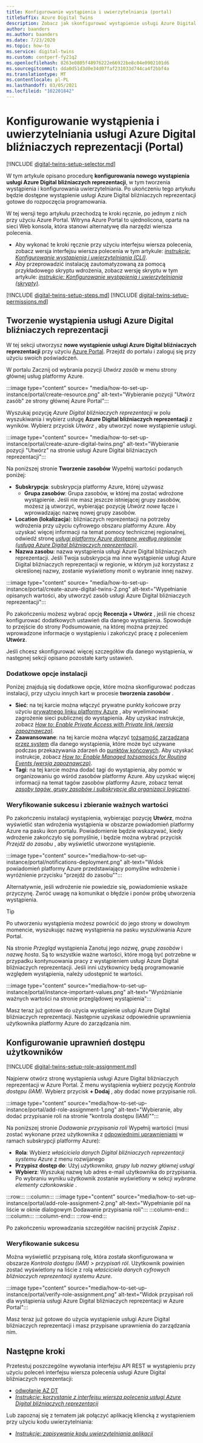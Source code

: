 ```yaml
---
title: Konfigurowanie wystąpienia i uwierzytelniania (portal)
titleSuffix: Azure Digital Twins
description: Zobacz jak skonfigurować wystąpienie usługi Azure Digital bliźniaczych reprezentacji przy użyciu Azure Portal
author: baanders
ms.author: baanders
ms.date: 7/23/2020
ms.topic: how-to
ms.service: digital-twins
ms.custom: contperf-fy21q2
ms.openlocfilehash: 8263e0805f48976222e66922be8c04e0902101d6
ms.sourcegitcommit: dda0d51d3d0e34d07faf231033d744ca4f2bbf4a
ms.translationtype: MT
ms.contentlocale: pl-PL
ms.lasthandoff: 03/05/2021
ms.locfileid: "102201842"
---
```

# <a name="set-up-an-azure-digital-twins-instance-and-authentication-portal"></a>Konfigurowanie wystąpienia i uwierzytelniania usługi Azure Digital bliźniaczych reprezentacji (Portal)

[!INCLUDE [digital-twins-setup-selector.md](../../includes/digital-twins-setup-selector.md)]

W tym artykule opisano procedurę **konfigurowania nowego wystąpienia usługi Azure Digital bliźniaczych reprezentacji**, w tym tworzenia wystąpienia i konfigurowania uwierzytelniania. Po ukończeniu tego artykułu będzie dostępne wystąpienie usługi Azure Digital bliźniaczych reprezentacji gotowe do rozpoczęcia programowania.

W tej wersji tego artykułu przechodzą te kroki ręcznie, po jednym z nich przy użyciu Azure Portal. Witryna Azure Portal to ujednolicona, oparta na sieci Web konsola, która stanowi alternatywę dla narzędzi wiersza polecenia.
* Aby wykonać te kroki ręcznie przy użyciu interfejsu wiersza polecenia, zobacz wersja interfejsu wiersza polecenia w tym artykule: [*instrukcje: Konfigurowanie wystąpienia i uwierzytelniania (CLI)*](how-to-set-up-instance-cli.md).
* Aby przeprowadzić instalację zautomatyzowaną za pomocą przykładowego skryptu wdrożenia, zobacz wersję skryptu w tym artykule: [*instrukcje: Konfigurowanie wystąpienia i uwierzytelniania (skrypty)*](how-to-set-up-instance-scripted.md).

[!INCLUDE [digital-twins-setup-steps.md](../../includes/digital-twins-setup-steps.md)]
[!INCLUDE [digital-twins-setup-permissions.md](../../includes/digital-twins-setup-permissions.md)]

## <a name="create-the-azure-digital-twins-instance"></a>Tworzenie wystąpienia usługi Azure Digital bliźniaczych reprezentacji

W tej sekcji utworzysz **nowe wystąpienie usługi Azure Digital bliźniaczych reprezentacji** przy użyciu [Azure Portal](https://ms.portal.azure.com/). Przejdź do portalu i zaloguj się przy użyciu swoich poświadczeń.

W portalu Zacznij od wybrania pozycji _Utwórz zasób_ w menu strony głównej usług platformy Azure.

:::image type="content" source= "media/how-to-set-up-instance/portal/create-resource.png" alt-text="Wybieranie pozycji &quot;Utwórz zasób&quot; ze strony głównej Azure Portal":::

Wyszukaj pozycję *Azure Digital bliźniaczych reprezentacji* w polu wyszukiwania i wybierz usługę **Azure Digital bliźniaczych reprezentacji** z wyników. Wybierz przycisk _Utwórz_ , aby utworzyć nowe wystąpienie usługi.

:::image type="content" source= "media/how-to-set-up-instance/portal/create-azure-digital-twins.png" alt-text="Wybieranie pozycji &quot;Utwórz&quot; na stronie usługi Azure Digital bliźniaczych reprezentacji":::

Na poniższej stronie **Tworzenie zasobów** Wypełnij wartości podanych poniżej:
* **Subskrypcja**: subskrypcja platformy Azure, której używasz
  - **Grupa zasobów**: Grupa zasobów, w której ma zostać wdrożone wystąpienie. Jeśli nie masz jeszcze istniejącej grupy zasobów, możesz ją utworzyć, wybierając pozycję *Utwórz nowe* łącze i wprowadzając nazwę nowej grupy zasobów.
* **Location (lokalizacja**): bliźniaczych reprezentacji na potrzeby wdrożenia przy użyciu cyfrowego obszaru platformy Azure. Aby uzyskać więcej informacji na temat pomocy technicznej regionalnej, odwiedź stronę [*usługi platformy Azure dostępne według regionów (usługa Azure Digital bliźniaczych reprezentacji)*](https://azure.microsoft.com/global-infrastructure/services/?products=digital-twins).
* **Nazwa zasobu**: nazwa wystąpienia usługi Azure Digital bliźniaczych reprezentacji. Jeśli Twoja subskrypcja ma inne wystąpienie usługi Azure Digital bliźniaczych reprezentacji w regionie, w którym już korzystasz z określonej nazwy, zostanie wyświetlony monit o wybranie innej nazwy.

:::image type="content" source= "media/how-to-set-up-instance/portal/create-azure-digital-twins-2.png" alt-text="Wypełnianie opisanych wartości, aby utworzyć zasób usługi Azure Digital bliźniaczych reprezentacji":::

Po zakończeniu możesz wybrać opcję **Recenzja + Utwórz** , jeśli nie chcesz konfigurować dodatkowych ustawień dla danego wystąpienia. Spowoduje to przejście do strony Podsumowanie, na której można przejrzeć wprowadzone informacje o wystąpieniu i zakończyć pracę z poleceniem **Utwórz**. 

Jeśli chcesz skonfigurować więcej szczegółów dla danego wystąpienia, w następnej sekcji opisano pozostałe karty ustawień.

### <a name="additional-setup-options"></a>Dodatkowe opcje instalacji

Poniżej znajdują się dodatkowe opcje, które można skonfigurować podczas instalacji, przy użyciu innych kart w procesie **tworzenia zasobów** .

* **Sieć**: na tej karcie można włączyć prywatne punkty końcowe przy użyciu [prywatnego linku platformy Azure](../private-link/private-link-overview.md) , aby wyeliminować zagrożenie sieci publicznej do wystąpienia. Aby uzyskać instrukcje, zobacz [*How to: Enable Private Access with Private link (wersja zapoznawcza)*](./how-to-enable-private-link-portal.md#add-a-private-endpoint-during-instance-creation).
* **Zaawansowane**: na tej karcie można włączyć [tożsamość zarządzaną przez system](../active-directory/managed-identities-azure-resources/overview.md) dla danego wystąpienia, które może być używane podczas przekazywania zdarzeń do [punktów końcowych](concepts-route-events.md). Aby uzyskać instrukcje, zobacz [*How to: Enable Managed tożsamośćs for Routing Events (wersja zapoznawcza)*](./how-to-enable-managed-identities-portal.md#add-a-system-managed-identity-during-instance-creation).
* **Tagi**: na tej karcie można dodać tagi do wystąpienia, aby pomóc w organizowaniu go wśród zasobów platformy Azure. Aby uzyskać więcej informacji na temat tagów zasobów platformy Azure, zobacz temat [*zasoby tagów, grupy zasobów i subskrypcje dla organizacji logicznej*](../azure-resource-manager/management/tag-resources.md).

### <a name="verify-success-and-collect-important-values"></a>Weryfikowanie sukcesu i zbieranie ważnych wartości

Po zakończeniu instalacji wystąpienia, wybierając pozycję **Utwórz**, można wyświetlić stan wdrożenia wystąpienia w obszarze powiadomień platformy Azure na pasku ikon portalu. Powiadomienie będzie wskazywać, kiedy wdrożenie zakończyło się pomyślnie, i będzie można wybrać przycisk _Przejdź do zasobu_ , aby wyświetlić utworzone wystąpienie.

:::image type="content" source="media/how-to-set-up-instance/portal/notifications-deployment.png" alt-text="Widok powiadomień platformy Azure przedstawiający pomyślne wdrożenie i wyróżnienie przycisku &quot;przejdź do zasobu&quot;":::

Alternatywnie, jeśli wdrożenie nie powiedzie się, powiadomienie wskaże przyczynę. Zwróć uwagę na komunikat o błędzie i ponów próbę utworzenia wystąpienia.

>[!TIP]
>Po utworzeniu wystąpienia możesz powrócić do jego strony w dowolnym momencie, wyszukując nazwę wystąpienia na pasku wyszukiwania Azure Portal.

Na stronie *Przegląd* wystąpienia Zanotuj jego *nazwę*, *grupę zasobów* i *nazwę hosta*. Są to wszystkie ważne wartości, które mogą być potrzebne w przypadku kontynuowania pracy z wystąpieniem usługi Azure Digital bliźniaczych reprezentacji. Jeśli inni użytkownicy będą programowanie względem wystąpienia, należy udostępnić te wartości.

:::image type="content" source="media/how-to-set-up-instance/portal/instance-important-values.png" alt-text="Wyróżnianie ważnych wartości na stronie przeglądowej wystąpienia":::

Masz teraz już gotowe do użycia wystąpienie usługi Azure Digital bliźniaczych reprezentacji. Następnie uzyskasz odpowiednie uprawnienia użytkownika platformy Azure do zarządzania nim.

## <a name="set-up-user-access-permissions"></a>Konfigurowanie uprawnień dostępu użytkowników

[!INCLUDE [digital-twins-setup-role-assignment.md](../../includes/digital-twins-setup-role-assignment.md)]

Najpierw otwórz stronę wystąpienia usługi Azure Digital bliźniaczych reprezentacji w Azure Portal. Z menu wystąpienia wybierz pozycję *Kontrola dostępu (IAM)*. Wybierz przycisk  **+ Dodaj** , aby dodać nowe przypisanie roli.

:::image type="content" source="media/how-to-set-up-instance/portal/add-role-assignment-1.png" alt-text="Wybieranie, aby dodać przypisanie roli na stronie &quot;kontrola dostępu (IAM)&quot;":::

Na poniższej stronie *Dodawanie przypisania roli* Wypełnij wartości (musi zostać wykonane przez użytkownika z [odpowiednimi uprawnieniami](#prerequisites-permission-requirements) w ramach subskrypcji platformy Azure):
* **Rola**: Wybierz *właściciela danych Digital bliźniaczych reprezentacji systemu Azure* z menu rozwijanego
* **Przypisz dostęp do**: Użyj *użytkownika, grupy lub nazwy głównej usługi*
* **Wybierz**: Wyszukaj nazwę lub adres e-mail użytkownika do przypisania. Po wybraniu wyniku użytkownik zostanie wyświetlony w sekcji *wybrane elementy członkowskie* .

:::row:::
    :::column:::
        :::image type="content" source="media/how-to-set-up-instance/portal/add-role-assignment-2.png" alt-text="Wypełnianie pól na liście w oknie dialogowym Dodawanie przypisania roli":::
    :::column-end:::
    :::column:::
    :::column-end:::
:::row-end:::

Po zakończeniu wprowadzania szczegółów naciśnij przycisk *Zapisz* .

### <a name="verify-success"></a>Weryfikowanie sukcesu

Można wyświetlić przypisaną rolę, która została skonfigurowana w obszarze *Kontrola dostępu (IAM) > przypisań ról*. Użytkownik powinien zostać wyświetlony na liście z rolą *właściciela danych cyfrowych bliźniaczych reprezentacji systemu Azure*. 

:::image type="content" source="media/how-to-set-up-instance/portal/verify-role-assignment.png" alt-text="Widok przypisań roli dla wystąpienia usługi Azure Digital bliźniaczych reprezentacji w Azure Portal":::

Masz teraz już gotowe do użycia wystąpienie usługi Azure Digital bliźniaczych reprezentacji i masz przypisane uprawnienia do zarządzania nim.

## <a name="next-steps"></a>Następne kroki

Przetestuj poszczególne wywołania interfejsu API REST w wystąpieniu przy użyciu poleceń interfejsu wiersza polecenia usługi Azure Digital bliźniaczych reprezentacji: 
* [odwołanie AZ DT](/cli/azure/ext/azure-iot/dt)
* [*Instrukcje: korzystanie z interfejsu wiersza polecenia usługi Azure Digital bliźniaczych reprezentacji*](how-to-use-cli.md)

Lub zapoznaj się z tematem jak połączyć aplikację kliencką z wystąpieniem przy użyciu kodu uwierzytelniania:
* [*Instrukcje: zapisywanie kodu uwierzytelniania aplikacji*](how-to-authenticate-client.md)